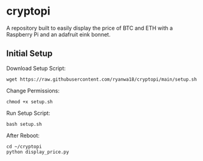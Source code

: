 # cryptopi
A repository built to easily display the price of BTC and ETH with a Raspberry Pi and an adafruit eink bonnet.

## Initial Setup

Download Setup Script:

```
wget https://raw.githubusercontent.com/ryanwa18/cryptopi/main/setup.sh
```

Change Permissions:

```
chmod +x setup.sh
```

Run Setup Script:

```
bash setup.sh
```

After Reboot:
```
cd ~/cryptopi
python display_price.py
```
